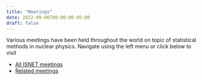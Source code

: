 ```yaml
---
title: "Meetings"
date: 2022-09-06T00:00:00-05:00
draft: false
---
```


Various meetings have been held throughout the world on topic of statistical methods in nuclear physics. Navigate using the left menu or click below to visit 

- [All ISNET meetings](isnet/)
- [Related meetings](related-meetings/)
